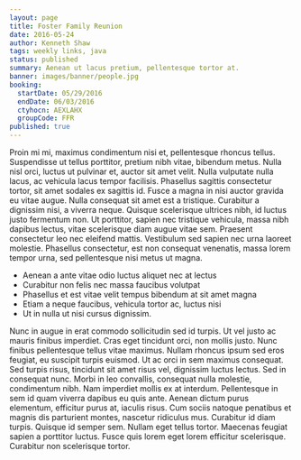 ```yaml
---
layout: page
title: Foster Family Reunion
date: 2016-05-24
author: Kenneth Shaw
tags: weekly links, java
status: published
summary: Aenean ut lacus pretium, pellentesque tortor at.
banner: images/banner/people.jpg
booking:
  startDate: 05/29/2016
  endDate: 06/03/2016
  ctyhocn: AEXLAHX
  groupCode: FFR
published: true
---
```

Proin mi mi, maximus condimentum nisi et, pellentesque rhoncus tellus. Suspendisse ut tellus porttitor, pretium nibh vitae, bibendum metus. Nulla nisl orci, luctus ut pulvinar et, auctor sit amet velit. Nulla vulputate nulla lacus, ac vehicula lacus tempor facilisis. Phasellus sagittis consectetur tortor, sit amet sodales ex sagittis id. Fusce a magna in nisi auctor gravida eu vitae augue. Nulla consequat sit amet est a tristique. Curabitur a dignissim nisi, a viverra neque. Quisque scelerisque ultrices nibh, id luctus justo fermentum non. Ut porttitor, sapien nec tristique vehicula, massa nibh dapibus lectus, vitae scelerisque diam augue vitae sem. Praesent consectetur leo nec eleifend mattis. Vestibulum sed sapien nec urna laoreet molestie. Phasellus consectetur, est non consequat venenatis, massa lorem tempor urna, sed pellentesque nisi metus ut magna.

* Aenean a ante vitae odio luctus aliquet nec at lectus
* Curabitur non felis nec massa faucibus volutpat
* Phasellus et est vitae velit tempus bibendum at sit amet magna
* Etiam a neque faucibus, vehicula tortor ac, luctus nisi
* Ut in nulla ut nisi cursus dignissim.

Nunc in augue in erat commodo sollicitudin sed id turpis. Ut vel justo ac mauris finibus imperdiet. Cras eget tincidunt orci, non mollis justo. Nunc finibus pellentesque tellus vitae maximus. Nullam rhoncus ipsum sed eros feugiat, eu suscipit turpis euismod. Ut ac orci in sem maximus consequat. Sed turpis risus, tincidunt sit amet risus vel, dignissim luctus lectus. Sed in consequat nunc. Morbi in leo convallis, consequat nulla molestie, condimentum nibh.
Nam imperdiet mollis ex at interdum. Pellentesque in sem id quam viverra dapibus eu quis ante. Aenean dictum purus elementum, efficitur purus at, iaculis risus. Cum sociis natoque penatibus et magnis dis parturient montes, nascetur ridiculus mus. Curabitur id diam turpis. Quisque id semper sem. Nullam eget tellus tortor. Maecenas feugiat sapien a porttitor luctus. Fusce quis lorem eget lorem efficitur scelerisque. Curabitur non scelerisque tortor.
